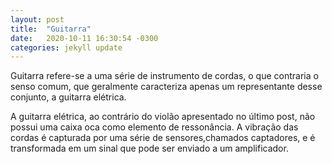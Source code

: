 ```yaml
---
layout: post
title:  "Guitarra"
date:   2020-10-11 16:30:54 -0300
categories: jekyll update
---
```


Guitarra refere-se a uma série de instrumento de cordas, o que contraria o senso comum, que geralmente caracteriza apenas um representante desse conjunto, a guitarra elétrica.

A guitarra elétrica, ao contrário do violão apresentado no último post, não possui uma caixa oca como elemento de ressonância. A vibração das cordas é capturada por uma série de sensores,chamados captadores, e é transformada em um sinal que pode ser enviado a um amplificador.

